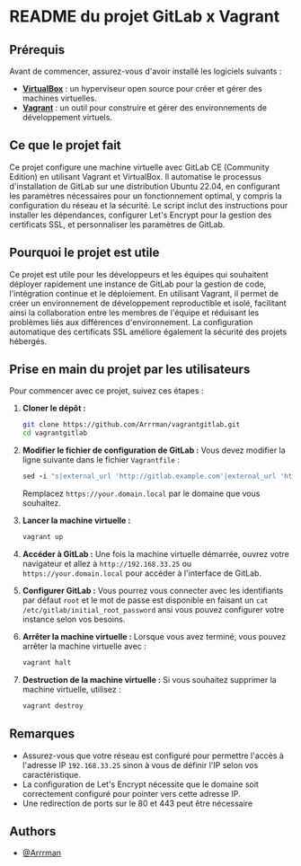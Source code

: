 # README du projet GitLab x Vagrant

## Prérequis

Avant de commencer, assurez-vous d'avoir installé les logiciels suivants :

- **[VirtualBox](https://www.virtualbox.org/)** : un hyperviseur open source pour créer et gérer des machines virtuelles.
- **[Vagrant](https://www.vagrantup.com/)** : un outil pour construire et gérer des environnements de développement virtuels.

## Ce que le projet fait

Ce projet configure une machine virtuelle avec GitLab CE (Community Edition) en utilisant Vagrant et VirtualBox. Il automatise le processus d'installation de GitLab sur une distribution Ubuntu 22.04, en configurant les paramètres nécessaires pour un fonctionnement optimal, y compris la configuration du réseau et la sécurité. Le script inclut des instructions pour installer les dépendances, configurer Let's Encrypt pour la gestion des certificats SSL, et personnaliser les paramètres de GitLab.

## Pourquoi le projet est utile

Ce projet est utile pour les développeurs et les équipes qui souhaitent déployer rapidement une instance de GitLab pour la gestion de code, l'intégration continue et le déploiement. En utilisant Vagrant, il permet de créer un environnement de développement reproductible et isolé, facilitant ainsi la collaboration entre les membres de l'équipe et réduisant les problèmes liés aux différences d'environnement. La configuration automatique des certificats SSL améliore également la sécurité des projets hébergés.

## Prise en main du projet par les utilisateurs

Pour commencer avec ce projet, suivez ces étapes :

1. **Cloner le dépôt :**
   ```bash
   git clone https://github.com/Arrrman/vagrantgitlab.git
   cd vagrantgitlab
   ```

3. **Modifier le fichier de configuration de GitLab :**
   Vous devez modifier la ligne suivante dans le fichier `Vagrantfile` :
   ```ruby
   sed -i "s|external_url 'http://gitlab.example.com'|external_url 'https://your.domain.local'|" /etc/gitlab/gitlab.rb
   ```
   Remplacez `https://your.domain.local` par le domaine que vous souhaitez.

3. **Lancer la machine virtuelle :**
   ```bash
   vagrant up
   ```

4. **Accéder à GitLab :**
   Une fois la machine virtuelle démarrée, ouvrez votre navigateur et allez à `http://192.168.33.25` ou `https://your.domain.local` pour accéder à l'interface de GitLab.

5. **Configurer GitLab :**
   Vous pourrez vous connecter avec les identifiants par défaut `root` et le mot de passe est disponible en faisant un `cat /etc/gitlab/initial_root_password` ansi vous pouvez configurer votre instance selon vos besoins.

6. **Arrêter la machine virtuelle :**
   Lorsque vous avez terminé, vous pouvez arrêter la machine virtuelle avec :
   ```bash
   vagrant halt
   ```

7. **Destruction de la machine virtuelle :**
   Si vous souhaitez supprimer la machine virtuelle, utilisez :
   ```bash
   vagrant destroy
   ```

## Remarques

- Assurez-vous que votre réseau est configuré pour permettre l'accès à l'adresse IP `192.168.33.25` sinon à vous de définir l'IP selon vos caractéristique.
- La configuration de Let's Encrypt nécessite que le domaine soit correctement configuré pour pointer vers cette adresse IP.
- Une redirection de ports sur le 80 et 443 peut être nécessaire 
## Authors

- [@Arrrman](https://www.github.com/Arrrman)
